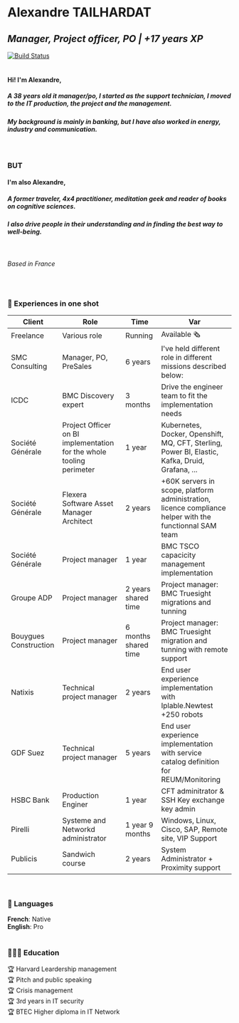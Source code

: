 # Alexandre TAILHARDAT
## _Manager, Project officer, PO | +17 years XP_ <br>

[![Build Status](https://travis-ci.org/joemccann/dillinger.svg?branch=master)](https://www.linkedin.com/in/atailhardat/) <br>
<br>



#### Hi! I'm  **Alexandre**,

##### A 38 years old it manager/po, I started as the support technician, I moved to the IT production, the project and the management.
##### My background is mainly in banking, but I have also worked in energy, industry and communication.

<br>

### BUT ###

####  I'm  also **Alexandre**, 
##### A former traveler, 4x4 practitioner, meditation geek and reader of books on cognitive sciences.
##### I also drive people in their understanding and in finding the best way to well-being.
<br>

_Based in France_

<br>
<br>

### 📌 Experiences in one shot

| Client | Role | Time | Var
| -------| -----| ---- | ---- |
| Freelance | Various role | Running | Available 🗞
| SMC Consulting | Manager, PO, PreSales | 6 years | I've held different role in different missions described below:
| ICDC           | BMC Discovery expert | 3 months | Drive the engineer team to fit the implementation needs
| Société Générale | Project Officer on BI implementation for the whole tooling perimeter | 1 year | Kubernetes, Docker, Openshift, MQ, CFT, Sterling, Power BI, Elastic, Kafka, Druid, Grafana, ...
| Société Générale | Flexera Software Asset Manager Architect | 2 years | +60K servers in scope, platform administration, licence compliance helper with the functionnal SAM team
| Société Générale | Project manager | 1 year | BMC TSCO capacicity management implementation
| Groupe ADP | Project manager  | 2 years shared time | Project manager: BMC Truesight migrations and tunning
| Bouygues Construction | Project manager | 6 months shared time | Project manager: BMC Truesight migration and tunning with remote support 
| Natixis | Technical project manager | 2 years | End user experience implementation with Iplable.Newtest +250 robots
| GDF Suez | Technical project manager | 5 years | End user experience implementation with service catalog definition for REUM/Monitoring
| HSBC Bank| Production Enginer | 1 year | CFT adminitrator & SSH Key exchange key admin
| Pirelli | Systeme and Networkd administrator | 1 year 9 months | Windows, Linux, Cisco, SAP, Remote site, VIP Support
| Publicis | Sandwich course | 2 years | System Administrator + Proximity support 
<br>

### 💬 Languages

**French**: Native <br>
**English**: Pro
<br><br>

### 👩🏼‍🎓 Education
 🏆 Harvard Leardership management   
 🏆 Pitch and public speaking <br>
 🏆 Crisis management <br>
 🏆 3rd years in IT security <br>
 🏆 BTEC Higher diploma in IT Network <br>


